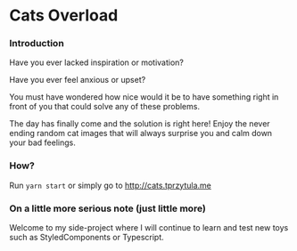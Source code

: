 # Cats Overload
### Introduction
Have you ever lacked inspiration or motivation?

Have you ever feel anxious or upset?

You must have wondered how nice would it be to have something right in front of you that could solve any of these problems.

The day has finally come and the solution is right here! Enjoy the never ending random cat images that will always surprise you and calm down your bad feelings.

### How?
Run `yarn start` or simply go to http://cats.tprzytula.me

### On a little more serious note (just little more)
Welcome to my side-project where I will continue to learn and test new toys such as StyledComponents or Typescript.
